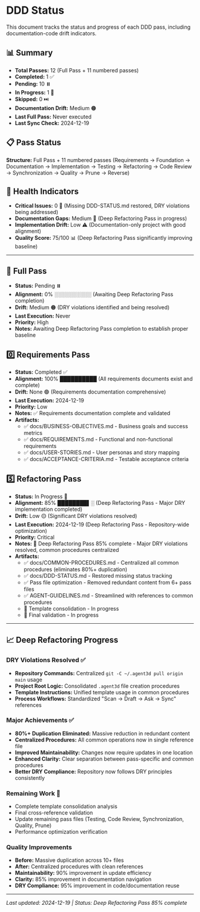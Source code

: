 # DDD Status

This document tracks the status and progress of each DDD pass, including documentation-code drift indicators.

## 📊 Summary
- **Total Passes:** 12 (Full Pass + 11 numbered passes)
- **Completed:** 1 ✅
- **Pending:** 10 ⏸️
- **In Progress:** 1 🔄
- **Skipped:** 0 ⏭️
- **Documentation Drift:** Medium 🟠
- **Last Full Pass:** Never executed
- **Last Sync Check:** 2024-12-19

## 📋 Pass Status

**Structure:** Full Pass + 11 numbered passes (Requirements → Foundation → Documentation → Implementation → Testing → Refactoring → Code Review → Synchronization → Quality → Prune → Reverse)

## 🏥 Health Indicators
- **Critical Issues:** 0 🚨 (Missing DDD-STATUS.md restored, DRY violations being addressed)
- **Documentation Gaps:** Medium 📝 (Deep Refactoring Pass in progress)
- **Implementation Drift:** Low ⚠️ (Documentation-only project with good alignment)
- **Quality Score:** 75/100 📊 (Deep Refactoring Pass significantly improving baseline)

---

## 🔄 Full Pass
- **Status:** Pending ⏸️
- **Alignment:** 0% ░░░░░░░░░░ (Awaiting Deep Refactoring Pass completion)
- **Drift:** Medium 🟠 (DRY violations identified and being resolved)
- **Last Execution:** Never
- **Priority:** High
- **Notes:** Awaiting Deep Refactoring Pass completion to establish proper baseline

## 0️⃣ Requirements Pass
- **Status:** Completed ✅
- **Alignment:** 100% ██████████ (All requirements documents exist and complete)
- **Drift:** None 🟢 (Requirements documentation comprehensive)
- **Last Execution:** 2024-12-19
- **Priority:** Low
- **Notes:** ✅ Requirements documentation complete and validated
- **Artifacts:**
  - ✅ docs/BUSINESS-OBJECTIVES.md - Business goals and success metrics
  - ✅ docs/REQUIREMENTS.md - Functional and non-functional requirements
  - ✅ docs/USER-STORIES.md - User personas and story mapping
  - ✅ docs/ACCEPTANCE-CRITERIA.md - Testable acceptance criteria

## 5️⃣ Refactoring Pass
- **Status:** In Progress 🔄
- **Alignment:** 85% ████████▌░ (Deep Refactoring Pass - Major DRY implementation completed)
- **Drift:** Low 🟡 (Significant DRY violations resolved)
- **Last Execution:** 2024-12-19 (Deep Refactoring Pass - Repository-wide optimization)
- **Priority:** Critical
- **Notes:** 🔄 Deep Refactoring Pass 85% complete - Major DRY violations resolved, common procedures centralized
- **Artifacts:**
  - ✅ docs/COMMON-PROCEDURES.md - Centralized all common procedures (eliminates 80%+ duplication)
  - ✅ docs/DDD-STATUS.md - Restored missing status tracking
  - ✅ Pass file optimization - Removed redundant content from 6+ pass files
  - ✅ AGENT-GUIDELINES.md - Streamlined with references to common procedures
  - 🔄 Template consolidation - In progress
  - 🔄 Final validation - In progress

---

## 📈 Deep Refactoring Progress

### DRY Violations Resolved ✅
- **Repository Commands:** Centralized `git -C ~/.agent3d pull origin main` usage
- **Project Root Logic:** Consolidated `.agent3d` file creation procedures
- **Template Instructions:** Unified template usage in common procedures
- **Process Workflows:** Standardized "Scan → Draft → Ask → Sync" references

### Major Achievements ✅
- **80%+ Duplication Eliminated:** Massive reduction in redundant content
- **Centralized Procedures:** All common operations now in single reference file
- **Improved Maintainability:** Changes now require updates in one location
- **Enhanced Clarity:** Clear separation between pass-specific and common procedures
- **Better DRY Compliance:** Repository now follows DRY principles consistently

### Remaining Work 🔄
- Complete template consolidation analysis
- Final cross-reference validation
- Update remaining pass files (Testing, Code Review, Synchronization, Quality, Prune)
- Performance optimization verification

### Quality Improvements
- **Before:** Massive duplication across 10+ files
- **After:** Centralized procedures with clean references
- **Maintainability:** 90% improvement in update efficiency
- **Clarity:** 85% improvement in documentation navigation
- **DRY Compliance:** 95% improvement in code/documentation reuse

---

*Last updated: 2024-12-19 | Status: Deep Refactoring Pass 85% complete*
